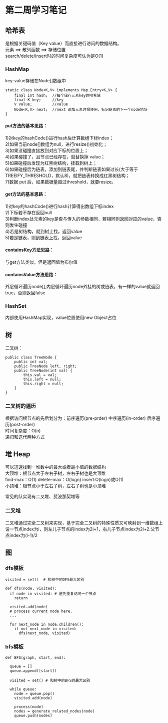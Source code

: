 # 第二周学习笔记
## 哈希表
是根据关键码值（Key value）而直接进行访问的数据结构。  
元素 ==> 散列函数 ==> 存储位置  
search/delete/insert时的时间复杂度可认为是O(1)  
### HashMap
key-value存储在Node[]数组中  
```
static class Node<K,V> implements Map.Entry<K,V> {
    final int hash;  //每个储存元素key的哈希值
    final K key;     //key
    V value;         //value
    Node<K,V> next;  //next 追加元素时候使用，标记链表的下一个node地址
}
```
#### put方法的基本思路：
1)对key的hashCode()进行hash后计算数组下标index；    
2)如果当前node[]数组为null，进行resize()初始化；  
3)如果没碰撞直接放到对应下标的位置上；  
4)如果碰撞了，且节点已经存在，就替换掉 value；  
5)如果碰撞后发现为红黑树结构，挂载到树上；  
6)如果碰撞后为链表，添加到链表尾，并判断链表如果过长(大于等于TREEIFY_THRESHOLD，默认8)，就把链表转换成红黑树结构；  
7)数据 put 后，如果数据量超过threshold，就要resize。  
#### get方法的基本思路：
1)对key的hashCode()进行hash计算得出数组下标index  
2)下标若不存在返回null  
3)判断index处元素的key是否与传入的参数相同，若相同则返回对应的value，否则发生碰撞  
4)若是树结构，就到树上找，返回value  
5)若是链表，则到链表上找，返回value  
#### containsKey方法思路：  
与get方法类似，但是返回值为布尔值  
#### containsValue方法思路：  
外层循环遍历node[],内层循环遍历node外挂的树或链表，有一样的value就返回true，否则返回false  
### HashSet
内部使用HashMap实现，value位置使用new Object占位  

## 树
二叉树：  
```
public class TreeNode {
    public int val;
    public TreeNode left, right;
    public TreeNode(int val) {
        this.val = val;
        this.left = null;
        this.right = null;
    }
}
```
### 二叉树的遍历
根据访问根节点的先后划分为：前序遍历(pre-prder) 中序遍历(in-order) 后序遍历(post-order)  
时间复杂度：O(n)  
递归和迭代两种方式  

## 堆 Heap
可以迅速找到一堆数中的最大或者最小值的数据结构  
大顶堆：根节点大于左右子树，左右子树也是大顶堆  
find-max：O(1) delete-max：O(logn) insert:O(logn)或O(1)  
小顶堆：根节点小于左右子树，左右子树也是小顶堆  

常见的队实现有二叉堆、斐波那契堆等  

### 二叉堆
二叉堆通过完全二叉树来实现，基于完全二叉树的特殊性质又可映射到一维数组上  
设一节点index为i，则左儿子节点的index为2i+1，右儿子节点index为2i+2.父节点index为(i-1)/2  

## 图
### dfs模板
```
visited = set()  # 和树中的DFS最大区别

def dfs(node, visited):
  if node in visited: # 避免重复访问一个节点
    return
  
  visited.add(node)
  # process current node here.
  ...

  for next_node in node.children():
    if not next_node in visited:
      dfs(next_node, visited)

```
### bfs模板
```
def BFS(graph, start, end):

  queue = []
  queue.append([start])

  visited = set() # 和树中的BFS的最大区别

  while queue:
    node = queue.pop()
    visited.add(node)

    process(node)
    nodes = generate_related_nodes(node)
    queue.push(nodes)

```